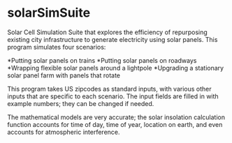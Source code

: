 # solarSimSuite
Solar Cell Simulation Suite that explores the efficiency of repurposing existing city infrastructure to generate electricity using solar panels.
This program simulates four scenarios:

*Putting solar panels on trains
*Putting solar panels on roadways
*Wrapping flexible solar panels around a lightpole
*Upgrading a stationary solar panel farm with panels that rotate

This program takes US zipcodes as standard inputs, with various other inputs that are specific to each scenario.
The input fields are filled in with example numbers; they can be changed if needed.

The mathematical models are very accurate; the solar insolation calculation function accounts for time of day, time of year, location on earth, and even accounts for atmospheric interference.


